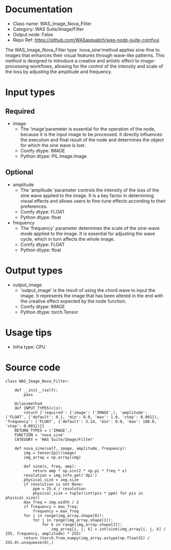 # Documentation
- Class name: WAS_Image_Nova_Filter
- Category: WAS Suite/Image/Filter
- Output node: False
- Repo Ref: https://github.com/WASasquatch/was-node-suite-comfyui

The WAS_Image_Nova_Filter type `nova_sine'method applies sine-fine to images that enhances their visual features through wave-like patterns. This method is designed to introduce a creative and artistic effect to image-processing workflows, allowing for the control of the intensity and scale of the loss by adjusting the amplitude and frequency.

# Input types
## Required
- image
    - The 'image'parameter is essential for the operation of the node, because it is the input image to be processed. It directly influences the execution and final result of the node and determines the object for which the sine wave is lost.
    - Comfy dtype: IMAGE
    - Python dtype: PIL.Image.Image
## Optional
- amplitude
    - The 'amplitude 'parameter controls the intensity of the loss of the sine wave applied to the image. It is a key factor in determining visual effects and allows users to fine-tune effects according to their preferences.
    - Comfy dtype: FLOAT
    - Python dtype: float
- frequency
    - The 'frequency' parameter determines the scale of the sine-wave mode applied to the image. It is essential for adjusting the wave cycle, which in turn affects the whole image.
    - Comfy dtype: FLOAT
    - Python dtype: float

# Output types
- output_image
    - 'output_image' is the result of using the chord wave to input the image. It represents the image that has been altered in the end with the creative effect expected by the node function.
    - Comfy dtype: IMAGE
    - Python dtype: torch.Tensor

# Usage tips
- Infra type: CPU

# Source code
```
class WAS_Image_Nova_Filter:

    def __init__(self):
        pass

    @classmethod
    def INPUT_TYPES(cls):
        return {'required': {'image': ('IMAGE',), 'amplitude': ('FLOAT', {'default': 0.1, 'min': 0.0, 'max': 1.0, 'step': 0.001}), 'frequency': ('FLOAT', {'default': 3.14, 'min': 0.0, 'max': 100.0, 'step': 0.001})}}
    RETURN_TYPES = ('IMAGE',)
    FUNCTION = 'nova_sine'
    CATEGORY = 'WAS Suite/Image/Filter'

    def nova_sine(self, image, amplitude, frequency):
        img = tensor2pil(image)
        img_array = np.array(img)

        def sine(x, freq, amp):
            return amp * np.sin(2 * np.pi * freq * x)
        resolution = img.info.get('dpi')
        physical_size = img.size
        if resolution is not None:
            ppm = 25.4 / resolution
            physical_size = tuple((int(pix * ppm) for pix in physical_size))
        max_freq = img.width / 2
        if frequency > max_freq:
            frequency = max_freq
        for i in range(img_array.shape[0]):
            for j in range(img_array.shape[1]):
                for k in range(img_array.shape[2]):
                    img_array[i, j, k] = int(sine(img_array[i, j, k] / 255, frequency, amplitude) * 255)
        return (torch.from_numpy(img_array.astype(np.float32) / 255.0).unsqueeze(0),)
```